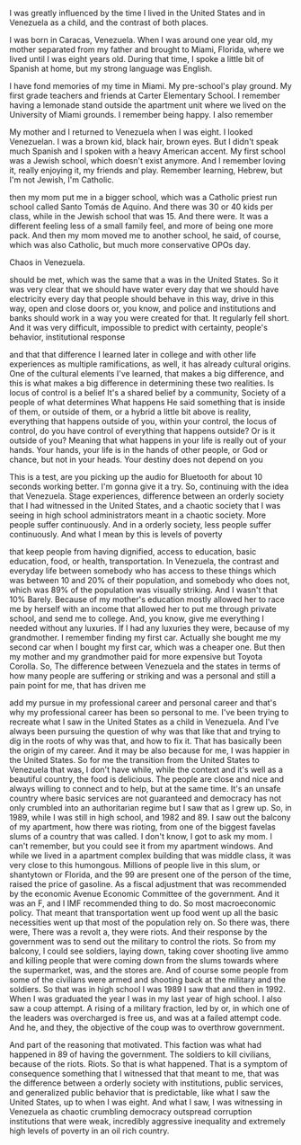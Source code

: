 I was greatly influenced by the time I lived in the United States and in Venezuela as a child, and the contrast of both places.

I was born in Caracas, Venezuela. When I was around one year old, my mother separated from my father and brought to Miami, Florida, where we lived until I was eight years old.  During that time, I spoke a little bit of Spanish at home, but my strong language was English. 

I have fond memories of my time in Miami. My pre-school's play ground. My first grade teachers and friends at Carter Elementary School. I remember having a lemonade stand outside the apartment unit where we lived on the University of Miami grounds. I remember being happy.  I also remember 

My mother and I returned to Venezuela when I was eight. I looked Venezuelan. I was a brown kid, black hair, brown eyes. But I didn't speak much Spanish and I spoken with a heavy American accent. My first school was a Jewish school, which doesn't exist anymore. And I remember loving it, really enjoying it, my friends and play. Remember learning, Hebrew, but I'm not Jewish, I'm Catholic. 

then my mom put me in a bigger school, which was a Catholic priest run school called Santo Tomás de Aquino. And there was 30 or 40 kids per class, while in the Jewish school that was 15. And there were. It was a different feeling less of a small family feel, and more of being one more pack. And then my mom moved me to another school, he said, of course, which was also Catholic, but much more conservative OPOs day.

Chaos in Venezuela.

should be met, which was the same that a was in the United States. So it was very clear that we should have water every day that we should have electricity every day that people should behave in this way, drive in this way, open and close doors or, you know, and police and institutions and banks should work in a way you were created for that. It regularly fell short. And it was very difficult, impossible to predict with certainty, people's behavior, institutional response

and that that difference I learned later in college and with other life experiences as multiple ramifications, as well, it has already cultural origins. One of the cultural elements I've learned, that makes a big difference, and this is what makes a big difference in determining these two realities. Is locus of control is a belief It's a shared belief by a community, Society of a people of what determines What happens He said something that is inside of them, or outside of them, or a hybrid a little bit above is reality, everything that happens outside of you, within your control, the locus of control, do you have control of everything that happens outside? Or is it outside of you? Meaning that what happens in your life is really out of your hands. Your hands, your life is in the hands of other people, or God or chance, but not in your heads. Your destiny does not depend on you

This is a test, are you picking up the audio for Bluetooth for about 10 seconds working better. I'm gonna give it a try. So, continuing with the idea that Venezuela. Stage experiences, difference between an orderly society that I had witnessed in the United States, and a chaotic society that I was seeing in high school administrators meant in a chaotic society. More people suffer continuously. And in a orderly society, less people suffer continuously. And what I mean by this is levels of poverty

that keep people from having dignified, access to education, basic education, food, or health, transportation. In Venezuela, the contrast and everyday life between somebody who has access to these things which was between 10 and 20% of their population, and somebody who does not, which was 89% of the population was visually striking. And I wasn't that 10% Barely. Because of my mother's education mostly allowed her to race me by herself with an income that allowed her to put me through private school, and send me to college. And, you know, give me everything I needed without any luxuries. If I had any luxuries they were, because of my grandmother. I remember finding my first car. Actually she bought me my second car when I bought my first car, which was a cheaper one. But then my mother and my grandmother paid for more expensive but Toyota Corolla. So, The difference between Venezuela and the states in terms of how many people are suffering or striking and was a personal and still a pain point for me, that has driven me

add my pursue in my professional career and personal career and that's why my professional career has been so personal to me. I've been trying to recreate what I saw in the United States as a child in Venezuela. And I've always been pursuing the question of why was that like that and trying to dig in the roots of why was that, and how to fix it. That has basically been the origin of my career. And it may be also because for me, I was happier in the United States. So for me the transition from the United States to Venezuela that was, I don't have while, while the context and it's well as a beautiful country, the food is delicious. The people are close and nice and always willing to connect and to help, but at the same time. It's an unsafe country where basic services are not guaranteed and democracy has not only crumbled into an authoritarian regime but I saw that as I grew up. So, in 1989, while I was still in high school, and 1982 and 89. I saw out the balcony of my apartment, how there was rioting, from one of the biggest favelas slums of a country that was called. I don't know, I got to ask my mom. I can't remember, but you could see it from my apartment windows. And while we lived in a apartment complex building that was middle class, it was very close to this humongous. Millions of people live in this slum, or shantytown or Florida, and the 99 are present one of the person of the time, raised the price of gasoline. As a fiscal adjustment that was recommended by the economic Avenue Economic Committee of the government. And it was an F, and I IMF recommended thing to do. So most macroeconomic policy. That meant that transportation went up food went up all the basic necessities went up that most of the population rely on. So there was, there were, There was a revolt a, they were riots. And their response by the government was to send out the military to control the riots. So from my balcony, I could see soldiers, laying down, taking cover shooting live ammo and killing people that were coming down from the slums towards where the supermarket, was, and the stores are. And of course some people from some of the civilians were armed and shooting back at the military and the soldiers. So that was in high school I was 1989 I saw that and then in 1992. When I was graduated the year I was in my last year of high school. I also saw a coup attempt. A rising of a military fraction, led by or, in which one of the leaders was overcharged is free us, and was at a failed attempt code. And he, and they, the objective of the coup was to overthrow government.

And part of the reasoning that motivated. This faction was what had happened in 89 of having the government. The soldiers to kill civilians, because of the riots. Riots. So that is what happened. That is a symptom of consequence something that I witnessed that that meant to me, that was the difference between a orderly society with institutions, public services, and generalized public behavior that is predictable, like what I saw the United States, up to when I was eight. And what I saw, I was witnessing in Venezuela as chaotic crumbling democracy outspread corruption institutions that were weak, incredibly aggressive inequality and extremely high levels of poverty in an oil rich country.

